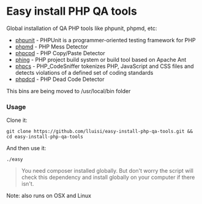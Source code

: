 # Easy install PHP QA tools

Global installation of QA PHP tools like phpunit, phpmd, etc: 

* [phpunit] - PHPUnit is a programmer-oriented testing framework for PHP
* [phpmd] - PHP Mess Detector
* [phpcpd] - PHP Copy/Paste Detector
* [phing] - PHP project build system or build tool based on Apache Ant
* [phpcs] - PHP_CodeSniffer tokenizes PHP, JavaScript and CSS files and detects violations of a defined set of coding standards
* [phpdcd] - PHP Dead Code Detector

This bins are being moved to /usr/local/bin folder

### Usage

Clone it:
```
git clone https://github.com/lluisi/easy-install-php-qa-tools.git && cd easy-install-php-qa-tools
```

And then use it:
```
./easy
```

>You need composer installed globally. But don't worry the script will check this dependency and install globally on your computer if there isn't.


Note: also runs on OSX and Linux

[phpmd]:http://phpmd.org
[phpunit]:https://phpunit.de
[phpcpd]:https://github.com/sebastianbergmann/phpcpd
[phing]:http://www.phing.info
[phpcs]:https://github.com/squizlabs/PHP_CodeSniffer
[phpdcd]:https://github.com/sebastianbergmann/phpdcd
